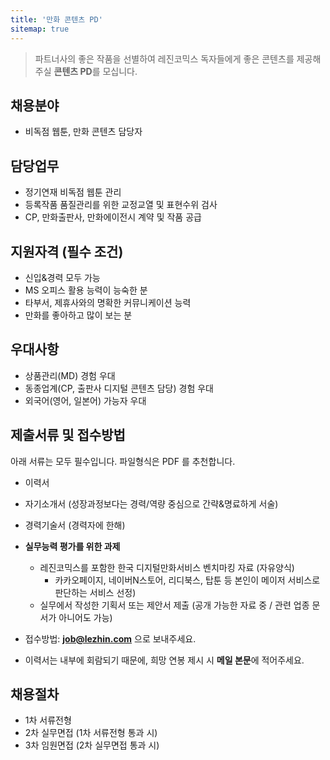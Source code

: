```yaml
---
title: '만화 콘텐츠 PD'
sitemap: true
---
```

> 파트너사의 좋은 작품을 선별하여 레진코믹스 독자들에게 좋은 콘텐츠를 제공해주실 **콘텐츠 PD**를 모십니다. 

## 채용분야

- 비독점 웹툰, 만화 콘텐츠 담당자

## 담당업무

- 정기연재 비독점 웹툰 관리
- 등록작품 품질관리를 위한 교정교열 및 표현수위 검사
- CP, 만화출판사, 만화에이전시 계약 및 작품 공급

## 지원자격 (필수 조건)

- 신입&경력 모두 가능
- MS 오피스 활용 능력이 능숙한 분
- 타부서, 제휴사와의 명확한 커뮤니케이션 능력
- 만화를 좋아하고 많이 보는 분 

## 우대사항

- 상품관리(MD) 경험 우대
- 동종업계(CP, 출판사 디지털 콘텐츠 담당) 경험 우대
- 외국어(영어, 일본어) 가능자 우대 
 
## 제출서류 및 접수방법

아래 서류는 모두 필수입니다. 파일형식은 PDF 를 추천합니다.

- 이력서
- 자기소개서 (성장과정보다는 경력/역량 중심으로 간략&명료하게 서술)
- 경력기술서 (경력자에 한해)
- **실무능력 평가를 위한 과제**
  - 레진코믹스를 포함한 한국 디지털만화서비스 벤치마킹 자료 (자유양식) 
    - 카카오페이지, 네이버N스토어, 리디북스, 탑툰 등 본인이 메이저 서비스로 판단하는 서비스 선정)
  - 실무에서 작성한 기획서 또는 제안서 제출 (공개 가능한 자료 중 / 관련 업종 문서가 아니어도 가능)

- 접수방법: **job@lezhin.com** 으로 보내주세요.
- 이력서는 내부에 회람되기 때문에, 희망 연봉 제시 시 **메일 본문**에 적어주세요.

## 채용절차 

- 1차 서류전형
- 2차 실무면접 (1차 서류전형 통과 시)
- 3차 임원면접 (2차 실무면접 통과 시)

